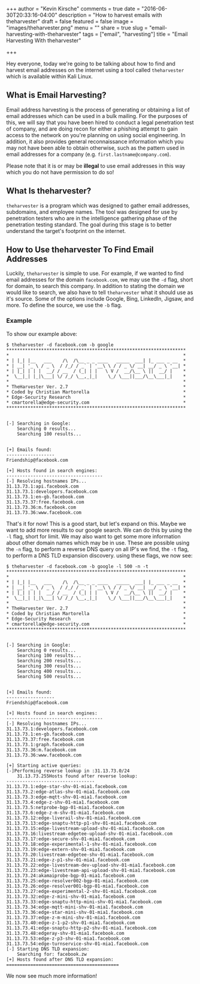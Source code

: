 +++
author = "Kevin Kirsche"
comments = true
date = "2016-06-30T20:33:16-04:00"
description = "How to harvest emails with theharvester"
draft = false
featured = false
image = "images/theharvester.png"
menu = ""
share = true
slug = "email-harvesting-with-theharvester"
tags = ["email", "harvesting"]
title = "Email Harvesting With theharvester"

+++

Hey everyone, today we're going to be talking about how to find and harvest email addresses on the internet using a tool called `theharvester` which is available within Kali Linux.

## What is Email Harvesting?

Email address harvesting is the process of generating or obtaining a list of email addresses which can be used in a bulk mailing. For the purposes of this, we will say that you have been hired to conduct a legal penetration test of company, and are doing recon for either a phishing attempt to gain access to the network on you're planning on using social engineering. In addition, it also provides general reconnaissance information which you may not have been able to obtain otherwise, such as the pattern used in email addresses for a company (e.g. `first.lastname@company.com`).

Please note that it is or may be **illegal** to use email addresses in this way which you do not have permission to do so!

## What Is theharvester?

`theharvester` is a program which was designed to gather email addresses, subdomains, and employee names. The tool was designed for use by penetration testers who are in the intelligence gathering phase of the penetration testing standard. The goal during this stage is to better understand the target's footprint on the internet.

## How to Use theharvester To Find Email Addresses

Luckily, `theharvester` is simple to use. For example, if we wanted to find email addresses for the domain `facebook.com`, we may use the `-d` flag, short for domain, to search this company. In addition to stating the domain we would like to search, we also have to tell `theharvester` what it should use as it's source. Some of the options include Google, Bing, LinkedIn, Jigsaw, and more.  To define the source, we use the `-b` flag.

### Example

To show our example above:

```
$ theharvester -d facebook.com -b google
*******************************************************************
*                                                                 *
* | |_| |__   ___    /\  /\__ _ _ ____   _____  ___| |_ ___ _ __  *
* | __| '_ \ / _ \  / /_/ / _` | '__\ \ / / _ \/ __| __/ _ \ '__| *
* | |_| | | |  __/ / __  / (_| | |   \ V /  __/\__ \ ||  __/ |    *
*  \__|_| |_|\___| \/ /_/ \__,_|_|    \_/ \___||___/\__\___|_|    *
*                                                                 *
* TheHarvester Ver. 2.7                                           *
* Coded by Christian Martorella                                   *
* Edge-Security Research                                          *
* cmartorella@edge-security.com                                   *
*******************************************************************


[-] Searching in Google:
	Searching 0 results...
	Searching 100 results...


[+] Emails found:
------------------
Friendship@facebook.com

[+] Hosts found in search engines:
------------------------------------
[-] Resolving hostnames IPs...
31.13.73.1:api.facebook.com
31.13.73.1:developers.facebook.com
31.13.73.1:en-gb.facebook.com
31.13.73.37:free.facebook.com
31.13.73.36:m.facebook.com
31.13.73.36:www.facebook.com
```

That's it for now! This is a good start, but let's expand on this. Maybe we want to add more results to our google search. We can do this by using the `-l` flag, short for limit. We may also want to get some more information about other domain names which may be in use. These are possible using the `-n` flag, to perform a reverse DNS query on all IP's we find, the `-t` flag, to perform a DNS TLD expansion discovery. using these flags, we now see:

```
$ theharvester -d facebook.com -b google -l 500 -n -t
*******************************************************************
*                                                                 *
* | |_| |__   ___    /\  /\__ _ _ ____   _____  ___| |_ ___ _ __  *
* | __| '_ \ / _ \  / /_/ / _` | '__\ \ / / _ \/ __| __/ _ \ '__| *
* | |_| | | |  __/ / __  / (_| | |   \ V /  __/\__ \ ||  __/ |    *
*  \__|_| |_|\___| \/ /_/ \__,_|_|    \_/ \___||___/\__\___|_|    *
*                                                                 *
* TheHarvester Ver. 2.7                                           *
* Coded by Christian Martorella                                   *
* Edge-Security Research                                          *
* cmartorella@edge-security.com                                   *
*******************************************************************


[-] Searching in Google:
	Searching 0 results...
	Searching 100 results...
	Searching 200 results...
	Searching 300 results...
	Searching 400 results...
	Searching 500 results...


[+] Emails found:
------------------
Friendship@facebook.com

[+] Hosts found in search engines:
------------------------------------
[-] Resolving hostnames IPs...
31.13.73.1:developers.facebook.com
31.13.73.1:en-gb.facebook.com
31.13.73.37:free.facebook.com
31.13.73.1:graph.facebook.com
31.13.73.36:m.facebook.com
31.13.73.36:www.facebook.com

[+] Starting active queries:
[-]Performing reverse lookup in :31.13.73.0/24
	31.13.73.255Hosts found after reverse lookup:
---------------------------------
31.13.73.1:edge-star-shv-01-mia1.facebook.com
31.13.73.2:edge-atlas-shv-01-mia1.facebook.com
31.13.73.3:edge-mqtt-shv-01-mia1.facebook.com
31.13.73.4:edge-z-shv-01-mia1.facebook.com
31.13.73.5:netprobe-bgp-01-mia1.facebook.com
31.13.73.6:edge-z-m-shv-01-mia1.facebook.com
31.13.73.12:edge-liverail-shv-01-mia1.facebook.com
31.13.73.13:edge-snaptu-http-p1-shv-01-mia1.facebook.com
31.13.73.15:edge-livestream-upload-shv-01-mia1.facebook.com
31.13.73.16:livestream-edgetee-upload-shv-01-mia1.facebook.com
31.13.73.17:edge-secure-shv-01-mia1.facebook.com
31.13.73.18:edge-experimental-1-shv-01-mia1.facebook.com
31.13.73.19:edge-extern-shv-01-mia1.facebook.com
31.13.73.20:livestream-edgetee-shv-01-mia1.facebook.com
31.13.73.21:edge-z-p1-shv-01-mia1.facebook.com
31.13.73.22:edge-livestream-dev-upload-shv-01-mia1.facebook.com
31.13.73.23:edge-livestream-api-upload-shv-01-mia1.facebook.com
31.13.73.24:akamaiprobe-bgp-01-mia1.facebook.com
31.13.73.25:edge-resolver002-bgp-01-mia1.facebook.com
31.13.73.26:edge-resolver001-bgp-01-mia1.facebook.com
31.13.73.27:edge-experimental-2-shv-01-mia1.facebook.com
31.13.73.32:edge-z-mini-shv-01-mia1.facebook.com
31.13.73.33:edge-snaptu-http-mini-shv-01-mia1.facebook.com
31.13.73.34:edge-mqtt-mini-shv-01-mia1.facebook.com
31.13.73.36:edge-star-mini-shv-01-mia1.facebook.com
31.13.73.37:edge-z-m-mini-shv-01-mia1.facebook.com
31.13.73.40:edge-z-1-p2-shv-01-mia1.facebook.com
31.13.73.41:edge-snaptu-http-p2-shv-01-mia1.facebook.com
31.13.73.48:edgeray-shv-01-mia1.facebook.com
31.13.73.53:edge-z-p3-shv-01-mia1.facebook.com
31.13.73.54:edge-turnservice-shv-01-mia1.facebook.com
[-] Starting DNS TLD expansion:
	Searching for: facebook.zw
[+] Hosts found after DNS TLD expansion:
==========================================
```

We now see much more information!

